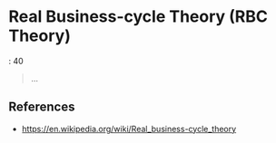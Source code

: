 # Real Business-cycle Theory (RBC Theory)

: 40

> …
> 

## References

- https://en.wikipedia.org/wiki/Real_business-cycle_theory
